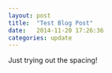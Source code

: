 ```yaml
---
layout: post
title:  "Test Blog Post"
date:   2014-11-20 17:26:36
categories: update
---
```


Just trying out the spacing!
